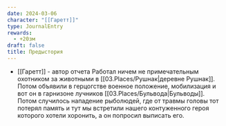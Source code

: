 ```yaml
---
date: 2024-03-06
character: "[[Гаретт]]"
type: JournalEntry
rewards:
  - +20зм
draft: false
title: Предыстория
---
```

- [[Гаретт]] - автор отчета
Работал ничем не примечательным охотником за животными в [[03.Places/Рушнак|деревне Рушнак]]. Потом объявили в герцогстве военное положение, мобилизация и вот он в гарнизоне лучников [[03.Places/Бульвода|Бульводы]]. Потом случилось нападение рыболюдей, где от травмы головы тот потерял память и тут мы встретили нашего контуженного героя которого хотели хоронить, а он попросил выписать его.